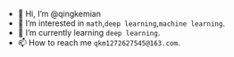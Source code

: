 - 👋 Hi, I’m @qingkemian
- 👀 I’m interested in `math`,`deep learning`,`machine learning`.
- 🌱 I’m currently learning `deep learning`.
- 📫 How to reach me `qkm1272627545@163.com`.

<!---
qingkemian/qingkemian is a ✨ special ✨ repository because its `README.md` (this file) appears on your GitHub profile.
You can click the Preview link to take a look at your changes.
--->
